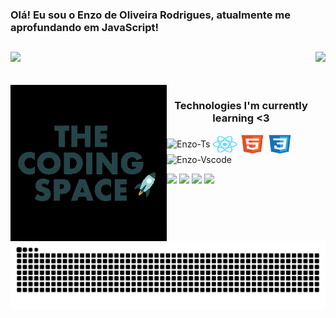 ### Olá! Eu sou o Enzo de Oliveira Rodrigues, atualmente me aprofundando em JavaScript! 

##
 <!--Status!-->
<div>
  <img  height="180em"  align="right" src="https://github-readme-stats.vercel.app/api/top-langs/?username=Rodriguessz&layout=compact&langs_count=7&theme=tokyonight"/>

 <img height="180em" src="https://github-readme-stats.vercel.app/api?username=Rodriguessz&show_icons=true&theme=tokyonight&include_all_commits=true&count_private=true"/>

</div> <!--End-Status!-->
<br>
 

<div align-"center">
 
<div style="display: inline_block">
<br>
<img align="left" height="250" alt="coding-space" src="CODE.gif">
<h3 align="center">Technologies I'm currently learning <3</h3>
<img align="center" alt="Enzo-Ts" height="30" width="40" src="https://cdn.jsdelivr.net/gh/devicons/devicon/icons/javascript/javascript-plain.svg"/>
<img align="center" alt="Enzo-Ts" height="30" width="40" src="https://raw.githubusercontent.com/devicons/devicon/master/icons/react/react-original.svg"> 
<img align="center" alt="Enzo-HTML" height="30" width="40" src="https://raw.githubusercontent.com/devicons/devicon/master/icons/html5/html5-original.svg">
<img align="center" alt="Enzo-CSS" height="30" width="40" src="https://raw.githubusercontent.com/devicons/devicon/master/icons/css3/css3-original.svg">
<img align="center" alt="Enzo-Vscode" height="30" width="40" src="https://cdn.jsdelivr.net/gh/devicons/devicon/icons/vscode/vscode-original.svg">
 
</div>



 <a href="https://instagram.com/rodriguesszz_" target="_blank"><img src="https://img.shields.io/badge/-Instagram-%23E4405F?style=for-the-badge&logo=instagram&logoColor=white" target="_blank"></a>
 <a href="https://discord.gg/4xwpXUxp" target="_blank"><img src="https://img.shields.io/badge/Discord-7289DA?style=for-the-badge&logo=discord&logoColor=white" target="_blank"></a> 
 <a href = "mailto:enzo.orodrigues03@gmail.com"><img src="https://img.shields.io/badge/Gmail-D14836?style=for-the-badge&logo=gmail&logoColor=white"></a>
 <a href="https://www.linkedin.com/in/enzo-rodrigues-b9bb33232/" target="_blank"><img src="https://img.shields.io/badge/-LinkedIn-%230077B5?style=for-the-badge&logo=linkedin&logoColor=white" target="_blank"></a> 



 </div>
  



  
  
  
  ![Snake animation](https://github.com/rodriguessz/rodriguessz/blob/output/github-contribution-grid-snake.svg)

